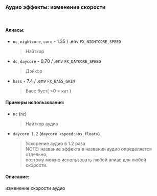 ### **Аудио эффекты: изменение скорости**
<br>

#### **Алиасы**:
- `nc`, `nightcore`, `core` - 1.35 / .env `FX_NIGHTCORE_SPEED`
  > Найткор
- `dc`, `daycore` - 0.70 / .env `FX_DAYCORE_SPEED`
  > Дэйкор
- `bass` - 7.4 / .env `FX_BASS_GAIN`
  > Басс буст( <0 = кат )


#### **Примеры использования**:
- `nc` (`nc`)
  > Найткор аудио
- `daycore 1.2` (`daycore <speed:abs_float>`)
  > Ускорение аудио в 1.2 раза \
  > NOTE: название эффекта в названии аудио определяется отдельно, \
  > поэтому можно использовать любой алиас для любой скорости.


#### **Описание**:
изменение скорости аудио
